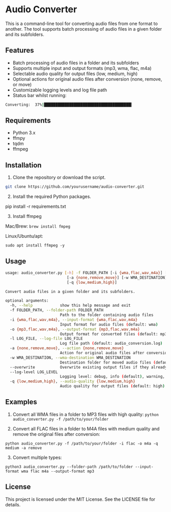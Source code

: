 # Audio Converter

This is a command-line tool for converting audio files from one format to another. The tool supports batch processing of audio files in a given folder and its subfolders.

## Features

- Batch processing of audio files in a folder and its subfolders
- Supports multiple input and output formats (mp3, wma, flac, m4a)
- Selectable audio quality for output files (low, medium, high)
- Optional actions for original audio files after conversion (none, remove, or move)
- Customizable logging levels and log file path
- Status bar whilst running:
```bash
Converting:  37%|██████████████████████████████████████▍                                                                  | 787/2153 [07:51<13:23,  1.70it/s]
```

## Requirements

- Python 3.x
- ffmpy
- tqdm
- ffmpeg

## Installation

1. Clone the repository or download the script.

```bash
git clone https://github.com/yourusername/audio-converter.git
```

2. Install the required Python packages.

pip install -r requirements.txt

3. Install ffmpeg

Mac/Brew:
`brew install fmpeg`

Linux/Ubuntu/apt:

`sudo apt install ffmpeg -y`

## Usage

```bash
usage: audio_converter.py [-h] -f FOLDER_PATH [-i {wma,flac,wav,m4a}] [-o {mp3,flac,wav,m4a}] [-l LOG_FILE]
                           [-a {none,remove,move}] [-w WMA_DESTINATION] [--overwrite] [--log-level LOG_LEVEL]
                           [-q {low,medium,high}]

Convert audio files in a given folder and its subfolders.

optional arguments:
  -h, --help            show this help message and exit
  -f FOLDER_PATH, --folder-path FOLDER_PATH
                        Path to the folder containing audio files
  -i {wma,flac,wav,m4a}, --input-format {wma,flac,wav,m4a}
                        Input format for audio files (default: wma)
  -o {mp3,flac,wav,m4a}, --output-format {mp3,flac,wav,m4a}
                        Output format for converted files (default: mp3)
  -l LOG_FILE, --log-file LOG_FILE
                        Log file path (default: audio_conversion.log)
  -a {none,remove,move}, --action {none,remove,move}
                        Action for original audio files after conversion: none (default), remove, or move
  -w WMA_DESTINATION, --wma-destination WMA_DESTINATION
                        Destination folder for moved audio files (default: audio_backup)
  --overwrite           Overwrite existing output files if they already exist
  --log-level LOG_LEVEL
                        Logging level: debug, info (default), warning, error, or critical
  -q {low,medium,high}, --audio-quality {low,medium,high}
                        Audio quality for output files (default: high)
```

## Examples

1. Convert all WMA files in a folder to MP3 files with high quality:
`python audio_converter.py -f /path/to/your/folder`

2. Convert all FLAC files in a folder to M4A files with medium quality and remove the original files after conversion:

`python audio_converter.py -f /path/to/your/folder -i flac -o m4a -q medium -a remove`

3. Convert multiple types:

`python3 audio_converter.py --folder-path /path/to/folder --input-format wma flac m4a --output-format mp3`

## License

This project is licensed under the MIT License. See the LICENSE file for details.